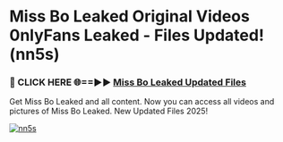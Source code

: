 # Miss Bo Leaked Original Videos 0nlyFans Leaked - Files Updated! (nn5s)

<h3>🔴 CLICK HERE 🌐==►► <a href="https://tinyurl.com/4seja8ks" rel="nofollow">Miss Bo Leaked Updated Files</a></h3>

Get Miss Bo Leaked and all content. Now you can access all videos and pictures of Miss Bo Leaked. New Updated Files 2025!

[![nn5s](https://i.imgur.com/EWjZXRe.gif)](https://tinyurl.com/4seja8ks)
